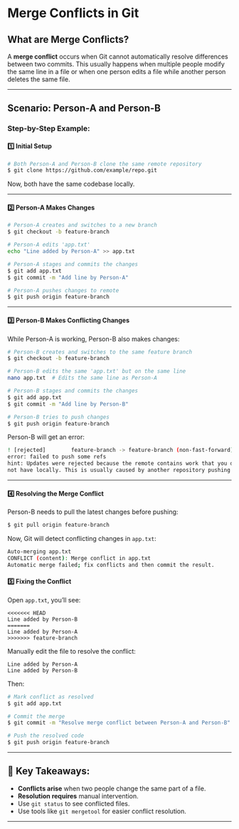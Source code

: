 # Merge Conflicts in Git

## What are Merge Conflicts?

A **merge conflict** occurs when Git cannot automatically resolve differences between two commits. This usually happens when multiple people modify the same line in a file or when one person edits a file while another person deletes the same file.

---

## Scenario: Person-A and Person-B

### **Step-by-Step Example:**

#### 1️⃣ Initial Setup

```bash
# Both Person-A and Person-B clone the same remote repository
$ git clone https://github.com/example/repo.git
```

Now, both have the same codebase locally.

---

#### 2️⃣ Person-A Makes Changes

```bash
# Person-A creates and switches to a new branch
$ git checkout -b feature-branch

# Person-A edits 'app.txt'
echo "Line added by Person-A" >> app.txt

# Person-A stages and commits the changes
$ git add app.txt
$ git commit -m "Add line by Person-A"

# Person-A pushes changes to remote
$ git push origin feature-branch
```

---

#### 3️⃣ Person-B Makes Conflicting Changes

While Person-A is working, Person-B also makes changes:

```bash
# Person-B creates and switches to the same feature branch
$ git checkout -b feature-branch

# Person-B edits the same 'app.txt' but on the same line
nano app.txt  # Edits the same line as Person-A

# Person-B stages and commits the changes
$ git add app.txt
$ git commit -m "Add line by Person-B"

# Person-B tries to push changes
$ git push origin feature-branch
```

Person-B will get an error:

```bash
! [rejected]        feature-branch -> feature-branch (non-fast-forward)
error: failed to push some refs
hint: Updates were rejected because the remote contains work that you do
not have locally. This is usually caused by another repository pushing
```

---

#### 4️⃣ Resolving the Merge Conflict

Person-B needs to pull the latest changes before pushing:

```bash
$ git pull origin feature-branch
```

Now, Git will detect conflicting changes in `app.txt`:

```bash
Auto-merging app.txt
CONFLICT (content): Merge conflict in app.txt
Automatic merge failed; fix conflicts and then commit the result.
```

#### 5️⃣ Fixing the Conflict

Open `app.txt`, you’ll see:

```plaintext
<<<<<<< HEAD
Line added by Person-B
=======
Line added by Person-A
>>>>>>> feature-branch
```

Manually edit the file to resolve the conflict:

```plaintext
Line added by Person-A
Line added by Person-B
```

Then:

```bash
# Mark conflict as resolved
$ git add app.txt

# Commit the merge
$ git commit -m "Resolve merge conflict between Person-A and Person-B"

# Push the resolved code
$ git push origin feature-branch
```

---

## 🔑 **Key Takeaways:**

- **Conflicts arise** when two people change the same part of a file.
- **Resolution requires** manual intervention.
- Use `git status` to see conflicted files.
- Use tools like `git mergetool` for easier conflict resolution.

---

